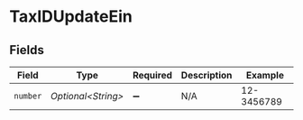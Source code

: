 # TaxIDUpdateEin


## Fields

| Field               | Type                | Required            | Description         | Example             |
| ------------------- | ------------------- | ------------------- | ------------------- | ------------------- |
| `number`            | *Optional\<String>* | :heavy_minus_sign:  | N/A                 | 12-3456789          |